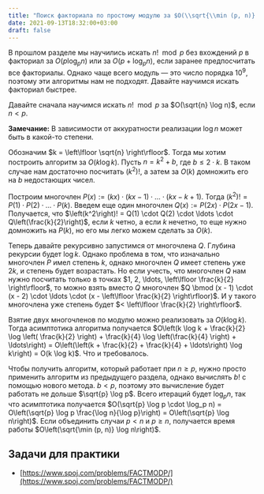 ```yaml
---
title: "Поиск факториала по простому модулю за $O(\\sqrt{\\min (p, n)} \\log n)$"
date: 2021-09-13T18:32:00+03:00
draft: false
---
```


В прошлом разделе мы научились искать $n! \mod p$ без вхождений $p$ в факториал за $O(p \log_p n)$ или за $O(p + \log_p n)$, если заранее предпосчитать все факториалы. Однако чаще всего модуль — это число порядка $10^9$, поэтому эти алгоритмы нам не подходят. Давайте научимся искать факториал быстрее.

Давайте сначала научимся искать $n! \mod p$ за $O(\sqrt{n} \log n)$, если $n < p$.

**Замечание:**
В зависимости от аккуратности реализации $\log n$ может быть в какой-то степени.


Обозначим $k = \left\lfloor \sqrt{n} \right\rfloor$. Тогда мы хотим построить алгоритм за $O(k \log k)$. Пусть $n = k^2 + b$, где $b \le 2 \cdot k$. В таком случае нам достаточно посчитать $\left(k^2\right)!$, а затем за $O(k)$ домножить его на $b$ недостающих чисел.

Построим многочлен $P(x) := (kx) \cdot (kx - 1) \cdot \ldots \cdot (kx - k + 1)$. Тогда $\left(k^2\right)! = P(1) \cdot P(2) \cdot \ldots \cdot P(k)$. Введем еще один многочлен $Q(x) := P(2x) \cdot P(2x - 1)$. Получается, что $\left(k^2\right)! = Q(1) \cdot Q(2) \cdot \ldots \cdot Q\left(\frac{k}{2}\right)$, если $k$ четно, а если $k$ нечетно, то еще нужно домножить на $P(k)$, но его мы легко можем сделать за $O(k)$.

Теперь давайте рекурсивно запустимся от многочлена $Q$. Глубина рекурсии будет $\log k$. Однако проблема в том, что изначально многочлен $P$ имел степень $k$, однако многочлен $Q$ имеет степень уже $2k$, и степень будет возрастать. Но если учесть, что многочлен $Q$ нам нужно посчитать только в точках $1, 2, \ldots, \left\lfloor \frac{k}{2} \right\rfloor$, то можно взять вместо $Q$ многочлен $Q \bmod (x - 1) \cdot (x - 2) \cdot \ldots \cdot (x - \left\lfloor \frac{k}{2} \right\rfloor)$. И у такого многочлена уже степень будет $< \left\lfloor \frac{k}{2} \right\rfloor$.

Взятие двух многочленов по модулю можно реализовать за $O(k \log k)$. Тогда асимптотика алгоритма получается $O\left(k \log k + \frac{k}{2} \log \left( \frac{k}{2} \right) + \frac{k}{4} \log \left(\frac{k}{4} \right) + \ldots\right) = O\left(\left(k + \frac{k}{2} + \frac{k}{4} + \ldots\right) \log k\right) = O(k \log k)$. Что и требовалось.

Чтобы получить алгоритм, который работает при $n \ge p$, нужно просто применить алгоритм из предыдущего раздела, однако вычислять $b!$ с помощью нового метода. $b < p$, поэтому это вычисление будет работать не дольше $\sqrt{p} \log p$. Всего итераций будет $\log_p n$, так что асимптотика получается $O(\sqrt{p} \log p \cdot \log_p n) = O\left(\sqrt{p} \log p \frac{\log n}{\log p}\right) = O\left(\sqrt{p} \log n\right)$. Если объединить случаи $p < n$ и $p \ge n$, получается время работы $O\left(\sqrt{\min (p, n)} \log n\right)$.

## Задачи для практики

- [https://www.spoj.com/problems/FACTMODP/](https://www.spoj.com/problems/FACTMODP/)



